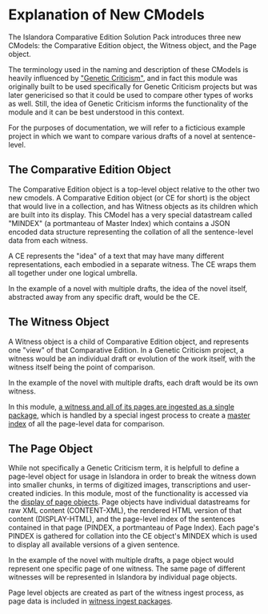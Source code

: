 # Explanation of New CModels

The Islandora Comparative Edition Solution Pack introduces three new CModels: the Comparative Edition object, the Witness object, and the Page object. 

The terminology used in the naming and description of these CModels is heavily influenced by ["Genetic Criticism"](http://www.textualscholarship.org/gencrit/index.html), and in fact this module was originally built to be used specifically for Genetic Criticism projects but was later genericised so that it could be used to compare other types of works as well. Still, the idea of Genetic Criticism informs the functionality of the module and it can be best understood in this context.

For the purposes of documentation, we will refer to a ficticious example project in which we want to compare various drafts of a novel at sentence-level.

## The Comparative Edition Object
The Comparative Edition object is a top-level object relative to the other two new cmodels. A Comparative Edition object (or CE for short) is the object that would live in a collection, and has Witness objects as its children which are built into its display. This CModel has a very special datastream called "MINDEX" (a portmanteau of Master Index) which contains a JSON encoded data structure representing the collation of all the sentence-level data from each witness.

A CE represents the "idea" of a text that may have many different representations, each embodied in a separate witness. The CE wraps them all together under one logical umbrella.

In the example of a novel with multiple drafts, the idea of the novel itself, abstracted away from any specific draft, would be the CE.

## The Witness Object
A Witness object is a child of Comparative Edition object, and represents one "view" of that Comparative Edition. In a Genetic Criticism project, a witness would be an individual draft or evolution of the work itself, with the witness itself being the point of comparison.

In the example of the novel with multiple drafts, each draft would be its own witness.

In this module, [a witness and all of its pages are ingested as a single package](https://github.com/fsulib/islandora_solution_pack_comparative_edition/blob/master/docs/witness-packaging.md), which is handled by a special ingest process to create a [master index](https://github.com/fsulib/islandora_solution_pack_comparative_edition/blob/master/docs/indexing.md) of all the page-level data for comparison. 

## The Page Object
While not specifically a Genetic Criticism term, it is helpfull to define a page-level object for usage in Islandora in order to break the witness down into smaller chunks, in terms of digitized images, transcriptions and user-created indicies. In this module, most of the functionality is accessed via the [display of page objects](https://github.com/fsulib/islandora_solution_pack_comparative_edition/blob/master/docs/page-display.md). Page objects have individual datastreams for raw XML content (CONTENT-XML), the rendered HTML version of that content (DISPLAY-HTML), and the page-level index of the sentences contained in that page (PINDEX, a portmanteau of Page Index). Each page's PINDEX is gathered for collation into the CE object's MINDEX which is used to display all available versions of a given sentence.

In the example of the novel with multiple drafts, a page object would represent one specific page of one witness. The same page of different witnesses will be represented in Islandora by individual page objects.

Page level objects are created as part of the witness ingest process, as page data is included in [witness ingest packages](https://github.com/fsulib/islandora_solution_pack_comparative_edition/blob/master/docs/witness-packaging.md).
